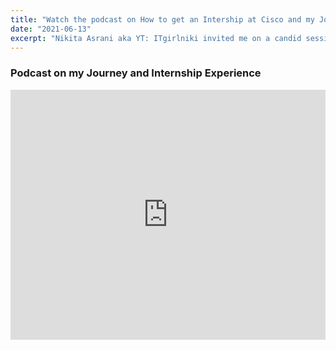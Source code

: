 ```yaml
---
title: "Watch the podcast on How to get an Intership at Cisco and my Journey"
date: "2021-06-13"
excerpt: "Nikita Asrani aka YT: ITgirlniki invited me on a candid session/podcast on how to get an internship at a Fortune-100 company and on my journey to be a SDE."
---
```

### Podcast on my Journey and Internship Experience

<iframe width="100%" height="400" src="https://www.youtube.com/embed/6FKvkvze3wo" title="YouTube video player" frameborder="0" allow="accelerometer; autoplay; clipboard-write; encrypted-media; gyroscope; picture-in-picture" allowfullscreen></iframe>